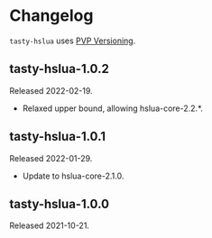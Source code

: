 # Changelog

`tasty-hslua` uses [PVP Versioning][].

## tasty-hslua-1.0.2

Released 2022-02-19.

-   Relaxed upper bound, allowing hslua-core-2.2.\*.

## tasty-hslua-1.0.1

Released 2022-01-29.

-   Update to hslua-core-2.1.0.

## tasty-hslua-1.0.0

Released 2021-10-21.

  [PVP Versioning]: https://pvp.haskell.org
